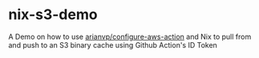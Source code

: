 # nix-s3-demo

A Demo on how to use [arianvp/configure-aws-action](https://github.com/arianvp/configure-aws-action) and Nix to pull from and push to an S3 binary
cache using Github Action's ID Token
